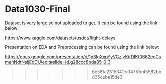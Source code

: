 # Data1030-Final

Dataset is very large so not uploaded to get. It can be found using the link below:

https://www.kaggle.com/datasets/usdot/flight-delays

Presentation on EDA and Preprocessing can be found using the link below:

https://docs.google.com/presentation/d/1n3lgXxpYyVGzIvKifDIKt0662ecCsmenNdtNsijEdDU/edit#slide=id.g28ccc8bda85_0_3
>>>>>>> 6c58fa2315341ea14751d45582bbd35cebe15de3
